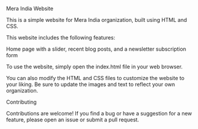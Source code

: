 Mera India Website

This is a simple website for Mera India organization, built using HTML and CSS.

This website includes the following features:

Home page with a slider, recent blog posts, and a newsletter subscription form

To use the website, simply open the index.html file in your web browser.

You can also modify the HTML and CSS files to customize the website to your liking. Be sure to update the images and text to reflect your own organization.

Contributing

Contributions are welcome! If you find a bug or have a suggestion for a new feature, please open an issue or submit a pull request.


